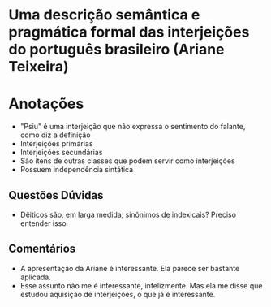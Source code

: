 # Uma descrição semântica e pragmática formal das interjeições do português brasileiro (Ariane Teixeira)

# Anotações

- "Psiu" é uma interjeição que não expressa o sentimento do falante, como diz a definição
- Interjeições primárias
- Interjeições secundárias
- São itens de outras classes que podem servir como interjeições
- Possuem independência sintática

## Questões Dúvidas

* Dêiticos são, em larga medida, sinônimos de indexicais? Preciso entender isso.

## Comentários

- A apresentação da Ariane é interessante. Ela parece ser bastante aplicada.
- Esse assunto não me é interessante, infelizmente. Mas ela me disse que estudou aquisição de interjeições, o que já é interessante.

